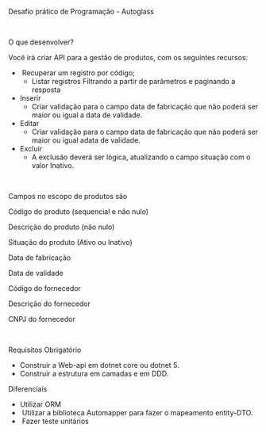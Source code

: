 <p>Desafio pr&aacute;tico de Programa&ccedil;&atilde;o - Autoglass</p>
<p><br></p>
<p>O que desenvolver?</p>
<p>Voc&ecirc; ir&aacute; criar API para a gest&atilde;o de produtos, com os seguintes recursos:</p>
<ul>
    <li>&nbsp;Recuperar um registro por c&oacute;digo;<ul>
            <li>Listar registros Filtrando a partir de par&acirc;metros e paginando a resposta</li>
        </ul>
    </li>
    <li>Inserir<ul>
            <li>Criar valida&ccedil;&atilde;o para o campo data de fabrica&ccedil;&atilde;o que n&atilde;o poder&aacute; ser maior ou igual a data de validade.</li>
        </ul>
    </li>
    <li>Editar<ul>
            <li>Criar valida&ccedil;&atilde;o para o campo data de fabrica&ccedil;&atilde;o que n&atilde;o poder&aacute; ser maior ou igual adata de validade.</li>
        </ul>
    </li>
    <li>Excluir<ul>
            <li>A exclus&atilde;o dever&aacute; ser l&oacute;gica, atualizando o campo situa&ccedil;&atilde;o com o valor Inativo.</li>
        </ul>
    </li>
</ul>
<p><br></p>
<p>Campos no escopo de produtos s&atilde;o</p>
<p>C&oacute;digo do produto (sequencial e n&atilde;o nulo)</p>
<p>Descri&ccedil;&atilde;o do produto (n&atilde;o nulo)</p>
<p>Situa&ccedil;&atilde;o do produto (Ativo ou Inativo)</p>
<p>Data de fabrica&ccedil;&atilde;o</p>
<p>Data de validade</p>
<p>C&oacute;digo do fornecedor</p>
<p>Descri&ccedil;&atilde;o do fornecedor</p>
<p>CNPJ do fornecedor</p>
<p><br></p>
<p>Requisitos Obrigat&oacute;rio</p>
<ul>
    <li>Construir a Web-api em dotnet core ou dotnet 5.</li>
    <li>Construir a estrutura em camadas e em DDD.</li>
</ul>
<p>Diferenciais</p>
<ul>
    <li>Utilizar ORM</li>
    <li>&nbsp;Utilizar a biblioteca Automapper para fazer o mapeamento entity-DTO.</li>
    <li>&nbsp;Fazer teste unit&aacute;rios</li>
</ul>
